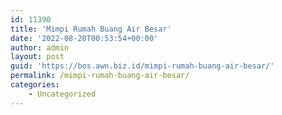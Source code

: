 ```yaml
---
id: 11390
title: 'Mimpi Rumah Buang Air Besar'
date: '2022-08-20T00:53:54+00:00'
author: admin
layout: post
guid: 'https://bos.awn.biz.id/mimpi-rumah-buang-air-besar/'
permalink: /mimpi-rumah-buang-air-besar/
categories:
    - Uncategorized
---
```


